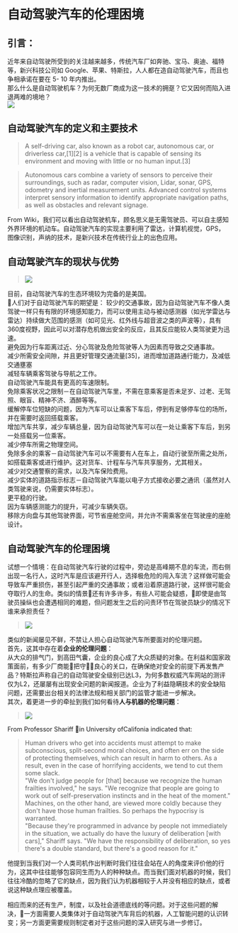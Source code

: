 # 自动驾驶汽车的伦理困境

## 引言：    
近年来自动驾驶所受到的关注越来越多，传统汽车厂如奔驰、宝马、奥迪、福特等，新兴科技公司如 Google、苹果、特斯拉，人人都在造自动驾驶汽车，而且也争相承诺在要在 5- 10 年内推出。    
那么什么是自动驾驶机车？为何无数厂商成为这一技术的拥趸？它又因何而陷入进退两难的境地？   
![](https://upload.cc/i1/2018/11/22/FxD42k.jpg)

## 自动驾驶汽车的定义和主要技术

>A self-driving car, also known as a robot car, autonomous car, or driverless car,[1][2] is a vehicle that is capable of sensing its environment and moving with little or no human input.[3]

>Autonomous cars combine a variety of sensors to perceive their surroundings, such as radar, computer vision, Lidar, sonar, GPS, odometry and inertial measurement units. Advanced control systems interpret sensory information to identify appropriate navigation paths, as well as obstacles and relevant signage.

From Wiki，我们可以看出自动驾驶机车，顾名思义是无需驾驶员、可以自主感知外界环境的机动车。自动驾驶汽车的实现主要利用了雷达，计算机视觉，GPS，图像识别，声纳的技术，是新兴技术在传统行业上的出色应用。    

## 自动驾驶汽车的现状与优势

>![](https://upload.cc/i1/2018/11/22/7VGtc4.jpg)

目前，自动驾驶汽车的生态环境较为完备的是美国。    
人们对于自动驾驶汽车的期望是：
较少的交通事故，因为自动驾驶汽车不像人类驾驶一样只有有限的环境感知能力，而可以使用主动与被动感测器（如光学雷达与雷达）持续做大范围的感测（如可见光、红外线与超音波之类的声波等），具有360度视野，因此可以对潜存危机做出安全的反应，且其反应能较人类驾驶更为迅速。    
避免因为行车距离过近、分心驾驶及危险驾驶等人为因素而导致之交通事故。    
减少所需安全间隙，并且更好管理交通流量[35]，进而增加道路通行能力，及减低交通壅塞     
减轻车辆乘客驾驶与导航之工作。    
自动驾驶汽车能具有更高的车速限制。    
免除乘客状况之限制－在自动驾驶汽车里，不需在意乘客是否未足岁、过老、无驾照、眼盲、精神不济、酒醉等等。    
缓解停车位短缺的问题，因为汽车可以让乘客下车后，停到有足够停车位的场所，并在需要时返回搭载乘客。    
增加汽车共享，减少车辆总量，因为自动驾驶汽车可以在一处让乘客下车后，到另一处搭载另一位乘客。    
减少停车所需之物理空间。    
免除多余的乘客－自动驾驶汽车可以不需要有人在车上，自动行驶至所需之处所，如搭载乘客或进行维护。这对货车、计程车与汽车共享服务，尤其相关。    
减少对交通警察的需求，以及汽车保险费用。    
减少实体的道路指示标志－自动驾驶汽车能以电子方式接收必要之通讯（虽然对人类驾驶来说，仍需要实体标志）。    
更平稳的行驶。    
因为车辆感测能力的提升，可减少车辆失窃。    
移除方向盘与其他驾驶界面，可节省座舱空间，并允许不需乘客坐在驾驶座的座舱设计。    

## 自动驾驶汽车的伦理困境

试想一个情境：在自动驾驶汽车行驶的过程中，旁边是高峰期不息的车流，而右侧出现一名行人，这时汽车是应该避开行人，选择极危险的闯入车流？这样做可能会导致车严重损伤，甚至引起严重的交通事故；或者沿着原道路行驶，这样很可能会夺取行人的生命。类似的情景还有许多许多，有些人可能会疑惑，即使是由驾驶员操纵也会遭遇相同的难题，但问题发生之后的问责环节在驾驶员缺少的情况下谁来承担责任？

>![](https://upload.cc/i1/2018/11/22/aWvLni.png)

类似的新闻屡见不鲜，不禁让人担心自动驾驶汽车所要面对的伦理问题。    
首先，这其中存在着**企业的伦理问题**：    
从大众的排气门，到高田气囊，企业的良心成了大众质疑的对象。在利益和国家政策面前，有多少厂商能把守良心的关口，在确保绝对安全的前提下再发售产品？特斯拉声称自己的自动驾驶安全级别已达L3，为何多数权威汽车网站的测评仅为L2，还屡屡有出现安全问题的新闻报道。企业为了利益隐瞒技术的安全缺陷问题，还需要出台相关的法律法规和相关部门的监管才能进一步解决。    
其次，着更进一步的牵扯到我们如何看待**人与机器的伦理问题**：
>![](https://upload.cc/i1/2018/11/22/ZYIGzt.jpg)    

From Professor Shariff in University ofCalifonia indicated that:
>Human drivers who get into accidents must attempt to make subconscious, split-second moral choices, and often err on the side of protecting themselves, which can result in harm to others. As a result, even in the case of horrifying accidents, we tend to cut them some slack.    
"We don't judge people for [that] because we recognize the human frailties involved," he says. "We recognize that people are going to work out of self-preservation instincts and in the heat of the moment."    
Machines, on the other hand, are viewed more coldly because they don't have those human frailties. So perhaps the hypocrisy is warranted.    
"Because they're programmed in advance by people not     immediately in the situation, we actually do have the luxury of deliberation [with cars]," Shariff says. "We have the responsibility of deliberation, so yes there's a double standard, but there's a good reason for it."    

他提到当我们对一个人类司机作出判断时我们往往会站在人的角度来评价他的行为，这其中往往能够包容同生而为人的种种缺点。而当我们面对机器的时候，我们往往冷酷的忽略了它的缺点，因为我们认为机器相较于人并没有相应的缺点，或者说这种缺点理应被覆盖。    

相应而来的还有生产，制度，以及社会道德底线的等问题。对于这些问题的解决，一方面需要人类集体对于自动驾驶汽车背后的机器，人工智能问题的认识转变；另一方面更需要规则制定者对于这些问题的深入研究与进一步修订。